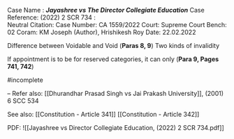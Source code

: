 Case Name : ***Jayashree vs The Director Collegiate Education***
Case Reference: (2022) 2 SCR 734 :  
Neutral Citation:
Case Number: CA 1559/2022
Court: Supreme Court
Bench: 02
Coram: KM Joseph (Author), Hrishikesh Roy
Date: 22.02.2022

Difference between Voidable and Void (**Paras 8, 9**)
	Two kinds of invalidity

If appointment is to be for reserved categories, it can only  (**Para 9, Pages 741, 742**)

#incomplete 

–
Refer also:
[[Dhurandhar Prasad Singh vs Jai Prakash University]], (2001) 6 SCC 534

See also:
[[Constitution - Article 341]] 
[[Constitution - Article 342]] 

PDF:
![[Jayashree vs Director Collegiate Education, (2022) 2 SCR 734.pdf]]